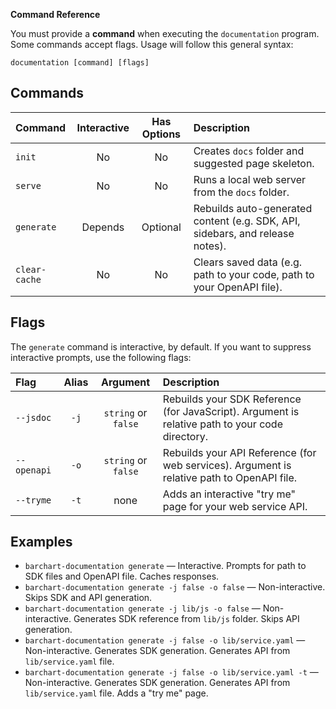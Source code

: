 **Command Reference**

You must provide a **command** when executing the ```documentation``` program. Some commands accept flags. Usage will follow this general syntax:

```shell
documentation [command] [flags]
```

## Commands

| Command           | Interactive | Has Options         | Description                                                                                     |
| :---------------- | :---------: | :-----------------: | :---------------------------------------------------------------------------------------------- |
| ```init```        | No          | No                  | Creates ```docs``` folder and suggested page skeleton.                                          |
| ```serve```       | No          | No                  | Runs a local web server from the ```docs``` folder.                                             |
| ```generate```    | Depends     | Optional            | Rebuilds auto-generated content (e.g. SDK, API, sidebars, and release notes).                   |
| ```clear-cache``` | No          | No                  | Clears saved data (e.g. path to your code, path to your OpenAPI file).                          |

## Flags

The ```generate``` command is interactive, by default. If you want to suppress interactive prompts, use the following flags:

| Flag            | Alias    | Argument                    | Description                                                                                     |
| :-------------- | :------: | :-------------------------: | :---------------------------------------------------------------------------------------------- |
| ```--jsdoc```   | ```-j``` | ```string``` or ```false``` | Rebuilds your SDK Reference (for JavaScript). Argument is relative path to your code directory. |
| ```--openapi``` | ```-o``` | ```string``` or ```false``` | Rebuilds your API Reference (for web services). Argument is relative path to OpenAPI file.      |
| ```--tryme```   | ```-t``` | none                        | Adds an interactive "try me" page for your web service API.                                     |

## Examples

* `barchart-documentation generate` — Interactive. Prompts for path to SDK files and OpenAPI file. Caches responses.
* `barchart-documentation generate -j false -o false` — Non-interactive. Skips SDK and API generation.
* `barchart-documentation generate -j lib/js -o false` — Non-interactive. Generates SDK reference from ```lib/js``` folder. Skips API generation.
* `barchart-documentation generate -j false -o lib/service.yaml` — Non-interactive. Generates SDK generation. Generates API from ```lib/service.yaml``` file.
* `barchart-documentation generate -j false -o lib/service.yaml -t` — Non-interactive. Generates SDK generation. Generates API from ```lib/service.yaml``` file. Adds a "try me" page.
